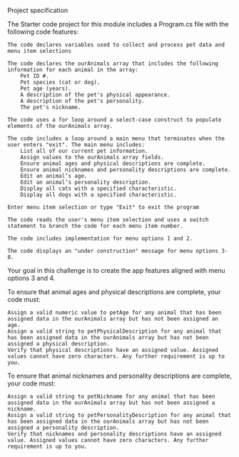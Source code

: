 Project specification

The Starter code project for this module includes a Program.cs file with the following code features:

    The code declares variables used to collect and process pet data and menu item selections

    The code declares the ourAnimals array that includes the following information for each animal in the array:
        Pet ID #.
        Pet species (cat or dog).
        Pet age (years).
        A description of the pet's physical appearance.
        A description of the pet's personality.
        The pet's nickname.

    The code uses a for loop around a select-case construct to populate elements of the ourAnimals array.

    The code includes a loop around a main menu that terminates when the user enters "exit". The main menu includes:
        List all of our current pet information.
        Assign values to the ourAnimals array fields.
        Ensure animal ages and physical descriptions are complete.
        Ensure animal nicknames and personality descriptions are complete.
        Edit an animal’s age.
        Edit an animal’s personality description.
        Display all cats with a specified characteristic.
        Display all dogs with a specified characteristic.

    Enter menu item selection or type "Exit" to exit the program

    The code reads the user's menu item selection and uses a switch statement to branch the code for each menu item number.

    The code includes implementation for menu options 1 and 2.

    The code displays an "under construction" message for menu options 3-8.

Your goal in this challenge is to create the app features aligned with menu options 3 and 4.

To ensure that animal ages and physical descriptions are complete, your code must:

    Assign a valid numeric value to petAge for any animal that has been assigned data in the ourAnimals array but has not been assigned an age.
    Assign a valid string to petPhysicalDescription for any animal that has been assigned data in the ourAnimals array but has not been assigned a physical description.
    Verify that physical descriptions have an assigned value. Assigned values cannot have zero characters. Any further requirement is up to you.

To ensure that animal nicknames and personality descriptions are complete, your code must:

    Assign a valid string to petNickname for any animal that has been assigned data in the ourAnimals array but has not been assigned a nickname.
    Assign a valid string to petPersonalityDescription for any animal that has been assigned data in the ourAnimals array but has not been assigned a personality description.
    Verify that nicknames and personality descriptions have an assigned value. Assigned values cannot have zero characters. Any further requirement is up to you.
